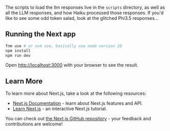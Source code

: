 The scripts to load the llm responses live in the `scripts` directory, as well as all the LLM responses, and how Haiku processed those responses. If you'd like to see some odd token salad, look at the glitched Phi3.5 responses...

## Running the Next app

```bash
fnm use # or nvm use, basically use node version 20
npm install
npm run dev
```

Open [http://localhost:3000](http://localhost:3000) with your browser to see the result.

## Learn More

To learn more about Next.js, take a look at the following resources:

- [Next.js Documentation](https://nextjs.org/docs) - learn about Next.js features and API.
- [Learn Next.js](https://nextjs.org/learn) - an interactive Next.js tutorial.

You can check out [the Next.js GitHub repository](https://github.com/vercel/next.js/) - your feedback and contributions are welcome!
